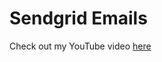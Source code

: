 # Sendgrid Emails
Check out my YouTube video <a href="https://www.youtube.com/watch?v=fHS3ya88CRY">here</a>
